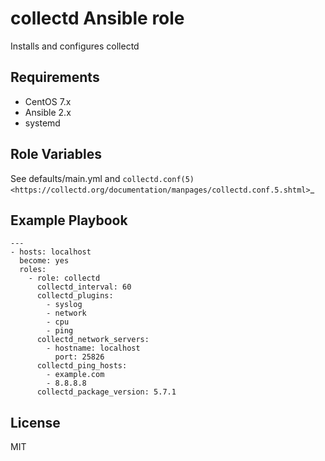 collectd Ansible role
=====================

Installs and configures collectd

Requirements
------------

 * CentOS 7.x
 * Ansible 2.x
 * systemd

Role Variables
--------------

See defaults/main.yml and `collectd.conf(5) <https://collectd.org/documentation/manpages/collectd.conf.5.shtml>`_

Example Playbook
----------------

    ---
    - hosts: localhost
      become: yes
      roles:
        - role: collectd
          collectd_interval: 60
          collectd_plugins:
            - syslog
            - network
            - cpu
            - ping
          collectd_network_servers:
            - hostname: localhost
              port: 25826
          collectd_ping_hosts:
            - example.com
            - 8.8.8.8
          collectd_package_version: 5.7.1


License
-------

MIT
